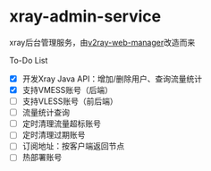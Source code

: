 # xray-admin-service
xray后台管理服务，由[v2ray-web-manager](https://github.com/master-coder-ll/v2ray-web-manager)改造而来

To-Do List
-   [x] 开发Xray Java API：增加/删除用户、查询流量统计
-   [x] 支持VMESS账号（后端）
-   [ ] 支持VLESS账号（前后端）
-   [ ] 流量统计查询
-   [ ] 定时清理流量超标账号
-   [ ] 定时清理过期账号
-   [ ] 订阅地址：按客户端返回节点
-   [ ] 热部署账号